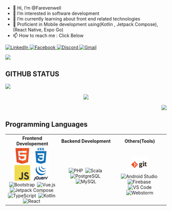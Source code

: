- 👋 Hi, I’m @Farevenwell 
- 👀 I’m interested in software development
- 🌱 I’m currently learning about front end related technologies 
- 🌱 Proficient in Mobile development using(Kotlin , Jetpack Compose), (React Native, Expo Go)
- 📫 How to reach me : Click Below

<p>
  <a href="https://www.linkedin.com/in/john-cris-dula-6857a6232" target="_blank">
    <img src="https://img.shields.io/badge/LinkedIn-0077B5?style=for-the-badge&logo=linkedin&logoColor=white" alt="LinkedIn"/>
  </a>
  
  <a href="https://www.facebook.com/Johncrisdula01" target="_blank">
    <img src="https://img.shields.io/badge/Facebook-1877F2?style=for-the-badge&logo=facebook&logoColor=white" alt="Facebook"/>
  </a>
  
  <a href="https://discord.com/users/farevenwell" target="_blank">
    <img src="https://img.shields.io/badge/Discord-5865F2?style=for-the-badge&logo=discord&logoColor=white" alt="Discord"/>
  </a>
  
  <a href="mailto:johncris.dula@gmail.com" target="_blank">
    <img src="https://img.shields.io/badge/Gmail-D14836?style=for-the-badge&logo=gmail&logoColor=white" alt="Gmail"/>
  </a>
</p>

![](https://komarev.com/ghpvc/?username=farevenwell)

## GITHUB STATUS

<p align="start">
<img src="https://github-readme-stats.vercel.app/api?username=Farevenwell&theme=algolia&show_icons=true&hide_border=true&count_private=true" width="500" />
</p>

<p align="center">
<img src="https://github-readme-streak-stats.herokuapp.com/?user=Farevenwell&theme=algolia&hide_border=true" width="500" />
</p>

<p align="end">
<img src="https://github-readme-stats.vercel.app/api/top-langs/?username=Farevenwell&theme=algolia&show_icons=true&hide_border=true&layout=compact" width="500" />
</p>


## Programming Languages

<table align="center" style="width:100%; table-layout:fixed;">
  <tr>
    <th style="width:33.3%; text-align:center;">Frontend Developement</th>
    <th style="width:33.3%; text-align:center;">Backend Development</th>
    <th style="width:33.3%; text-align:center;">Others(Tools)</th>
  </tr>
  <tr>
    <td align="center" width="33.3%">
      <img src="https://github.com/devicons/devicon/blob/master/icons/html5/html5-original.svg" title="HTML5" alt="HTML" width="50" height="50"/>&nbsp;
      <img src="https://github.com/devicons/devicon/blob/master/icons/css3/css3-plain-wordmark.svg" title="CSS3" alt="CSS" width="50" height="50"/>&nbsp;
      <img src="https://github.com/devicons/devicon/blob/master/icons/javascript/javascript-original.svg" title="JavaScript" alt="JavaScript" width="50" height="50"/>&nbsp;
      <img src="https://github.com/devicons/devicon/blob/master/icons/jquery/jquery-original-wordmark.svg" title="jQuery" alt="jQuery" width="50" height="50"/>&nbsp;
      <img src="https://cdn.jsdelivr.net/gh/devicons/devicon@latest/icons/bootstrap/bootstrap-original.svg" title="Bootstrap" alt="Bootstrap" width="50" height="50"/>&nbsp;
      <img src="https://cdn.jsdelivr.net/gh/devicons/devicon@latest/icons/vuejs/vuejs-original.svg" title="Vue.js" alt="Vue.js" width="50" height="50"/>
      <img src="https://cdn.jsdelivr.net/gh/devicons/devicon@latest/icons/jetpackcompose/jetpackcompose-original.svg" title="Jetpack Compose" alt="Jetpack Compose" width="50" height="50"/>&nbsp;
      <img src="https://cdn.jsdelivr.net/gh/devicons/devicon@latest/icons/typescript/typescript-original.svg" title="TypeScript" alt="TypeScript" width="50" height="50"/>&nbsp;
      <img src="https://cdn.jsdelivr.net/gh/devicons/devicon@latest/icons/kotlin/kotlin-original.svg" title="Kotlin" alt="Kotlin" width="50" height="50"/>&nbsp;
      <img src="https://cdn.jsdelivr.net/gh/devicons/devicon@latest/icons/react/react-original.svg" title="React" alt="React" width="50" height="50"/>&nbsp;
    </td>
    <td align="center" width="33.3%">
      <img src="https://cdn.jsdelivr.net/gh/devicons/devicon@latest/icons/php/php-original.svg" title="PHP" alt="PHP" width="50" height="50"/>&nbsp;
      <img src="https://cdn.jsdelivr.net/gh/devicons/devicon@latest/icons/scala/scala-original.svg" title="Scala" alt="Scala" width="50" height="50"/>&nbsp;
      <img src="https://cdn.jsdelivr.net/gh/devicons/devicon@latest/icons/postgresql/postgresql-original.svg" title="PostgreSQL" alt="PostgreSQL" width="50" height="50"/>&nbsp;
      <img src="https://cdn.jsdelivr.net/gh/devicons/devicon@latest/icons/mysql/mysql-original-wordmark.svg" title="MySQL" alt="MySQL" width="50" height="50"/>
    </td>
    <td align="center" width="33.3%">
      <img src="https://github.com/devicons/devicon/blob/master/icons/git/git-original-wordmark.svg" title="Git" alt="Git" width="50" height="50"/>&nbsp;
      <img src="https://cdn.jsdelivr.net/gh/devicons/devicon@latest/icons/androidstudio/androidstudio-original.svg" title="Android Studio" alt="Android Studio" width="50" height="50"/>&nbsp;
      <img src="https://cdn.jsdelivr.net/gh/devicons/devicon@latest/icons/firebase/firebase-original.svg" title="Firebase" alt="Firebase" width="50" height="50"/>&nbsp;
      <img src="https://cdn.jsdelivr.net/gh/devicons/devicon@latest/icons/vscode/vscode-original.svg" title="VS Code" alt="VS Code" width="50" height="50"/>
      <img src="https://cdn.jsdelivr.net/gh/devicons/devicon@latest/icons/webstorm/webstorm-original.svg" title="WebStorm" alt="Webstorm" width="50" height="50"/>
    </td>
  </tr>
</table>


<!---
Farevenwell/Farevenwell is a ✨ special ✨ repository because its `README.md` (this file) appears on your GitHub profile.
You can click the Preview link to take a look at your changes.
--->
